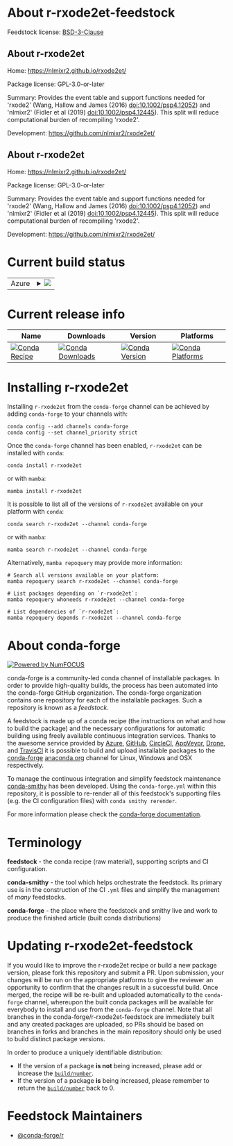 About r-rxode2et-feedstock
==========================

Feedstock license: [BSD-3-Clause](https://github.com/conda-forge/r-rxode2et-feedstock/blob/main/LICENSE.txt)


About r-rxode2et
----------------

Home: https://nlmixr2.github.io/rxode2et/

Package license: GPL-3.0-or-later

Summary: Provides the event table and support functions needed for 'rxode2' (Wang, Hallow and  James (2016) <doi:10.1002/psp4.12052>) and 'nlmixr2' (Fidler et al (2019) <doi:10.1002/psp4.12445>). This split will reduce computational burden of recompiling 'rxode2'.

Development: https://github.com/nlmixr2/rxode2et/

About r-rxode2et
----------------

Home: https://nlmixr2.github.io/rxode2et/

Package license: GPL-3.0-or-later

Summary: Provides the event table and support functions needed for 'rxode2' (Wang, Hallow and  James (2016) <doi:10.1002/psp4.12052>) and 'nlmixr2' (Fidler et al (2019) <doi:10.1002/psp4.12445>). This split will reduce computational burden of recompiling 'rxode2'.

Development: https://github.com/nlmixr2/rxode2et/

Current build status
====================


<table>
    
  <tr>
    <td>Azure</td>
    <td>
      <details>
        <summary>
          <a href="https://dev.azure.com/conda-forge/feedstock-builds/_build/latest?definitionId=20524&branchName=main">
            <img src="https://dev.azure.com/conda-forge/feedstock-builds/_apis/build/status/r-rxode2et-feedstock?branchName=main">
          </a>
        </summary>
        <table>
          <thead><tr><th>Variant</th><th>Status</th></tr></thead>
          <tbody><tr>
              <td>linux_64_r_base4.1</td>
              <td>
                <a href="https://dev.azure.com/conda-forge/feedstock-builds/_build/latest?definitionId=20524&branchName=main">
                  <img src="https://dev.azure.com/conda-forge/feedstock-builds/_apis/build/status/r-rxode2et-feedstock?branchName=main&jobName=linux&configuration=linux%20linux_64_r_base4.1" alt="variant">
                </a>
              </td>
            </tr><tr>
              <td>linux_64_r_base4.2</td>
              <td>
                <a href="https://dev.azure.com/conda-forge/feedstock-builds/_build/latest?definitionId=20524&branchName=main">
                  <img src="https://dev.azure.com/conda-forge/feedstock-builds/_apis/build/status/r-rxode2et-feedstock?branchName=main&jobName=linux&configuration=linux%20linux_64_r_base4.2" alt="variant">
                </a>
              </td>
            </tr><tr>
              <td>linux_64_r_base4.3</td>
              <td>
                <a href="https://dev.azure.com/conda-forge/feedstock-builds/_build/latest?definitionId=20524&branchName=main">
                  <img src="https://dev.azure.com/conda-forge/feedstock-builds/_apis/build/status/r-rxode2et-feedstock?branchName=main&jobName=linux&configuration=linux%20linux_64_r_base4.3" alt="variant">
                </a>
              </td>
            </tr><tr>
              <td>osx_64_r_base4.2</td>
              <td>
                <a href="https://dev.azure.com/conda-forge/feedstock-builds/_build/latest?definitionId=20524&branchName=main">
                  <img src="https://dev.azure.com/conda-forge/feedstock-builds/_apis/build/status/r-rxode2et-feedstock?branchName=main&jobName=osx&configuration=osx%20osx_64_r_base4.2" alt="variant">
                </a>
              </td>
            </tr><tr>
              <td>osx_64_r_base4.3</td>
              <td>
                <a href="https://dev.azure.com/conda-forge/feedstock-builds/_build/latest?definitionId=20524&branchName=main">
                  <img src="https://dev.azure.com/conda-forge/feedstock-builds/_apis/build/status/r-rxode2et-feedstock?branchName=main&jobName=osx&configuration=osx%20osx_64_r_base4.3" alt="variant">
                </a>
              </td>
            </tr>
          </tbody>
        </table>
      </details>
    </td>
  </tr>
</table>

Current release info
====================

| Name | Downloads | Version | Platforms |
| --- | --- | --- | --- |
| [![Conda Recipe](https://img.shields.io/badge/recipe-r--rxode2et-green.svg)](https://anaconda.org/conda-forge/r-rxode2et) | [![Conda Downloads](https://img.shields.io/conda/dn/conda-forge/r-rxode2et.svg)](https://anaconda.org/conda-forge/r-rxode2et) | [![Conda Version](https://img.shields.io/conda/vn/conda-forge/r-rxode2et.svg)](https://anaconda.org/conda-forge/r-rxode2et) | [![Conda Platforms](https://img.shields.io/conda/pn/conda-forge/r-rxode2et.svg)](https://anaconda.org/conda-forge/r-rxode2et) |

Installing r-rxode2et
=====================

Installing `r-rxode2et` from the `conda-forge` channel can be achieved by adding `conda-forge` to your channels with:

```
conda config --add channels conda-forge
conda config --set channel_priority strict
```

Once the `conda-forge` channel has been enabled, `r-rxode2et` can be installed with `conda`:

```
conda install r-rxode2et
```

or with `mamba`:

```
mamba install r-rxode2et
```

It is possible to list all of the versions of `r-rxode2et` available on your platform with `conda`:

```
conda search r-rxode2et --channel conda-forge
```

or with `mamba`:

```
mamba search r-rxode2et --channel conda-forge
```

Alternatively, `mamba repoquery` may provide more information:

```
# Search all versions available on your platform:
mamba repoquery search r-rxode2et --channel conda-forge

# List packages depending on `r-rxode2et`:
mamba repoquery whoneeds r-rxode2et --channel conda-forge

# List dependencies of `r-rxode2et`:
mamba repoquery depends r-rxode2et --channel conda-forge
```


About conda-forge
=================

[![Powered by
NumFOCUS](https://img.shields.io/badge/powered%20by-NumFOCUS-orange.svg?style=flat&colorA=E1523D&colorB=007D8A)](https://numfocus.org)

conda-forge is a community-led conda channel of installable packages.
In order to provide high-quality builds, the process has been automated into the
conda-forge GitHub organization. The conda-forge organization contains one repository
for each of the installable packages. Such a repository is known as a *feedstock*.

A feedstock is made up of a conda recipe (the instructions on what and how to build
the package) and the necessary configurations for automatic building using freely
available continuous integration services. Thanks to the awesome service provided by
[Azure](https://azure.microsoft.com/en-us/services/devops/), [GitHub](https://github.com/),
[CircleCI](https://circleci.com/), [AppVeyor](https://www.appveyor.com/),
[Drone](https://cloud.drone.io/welcome), and [TravisCI](https://travis-ci.com/)
it is possible to build and upload installable packages to the
[conda-forge](https://anaconda.org/conda-forge) [anaconda.org](https://anaconda.org/)
channel for Linux, Windows and OSX respectively.

To manage the continuous integration and simplify feedstock maintenance
[conda-smithy](https://github.com/conda-forge/conda-smithy) has been developed.
Using the ``conda-forge.yml`` within this repository, it is possible to re-render all of
this feedstock's supporting files (e.g. the CI configuration files) with ``conda smithy rerender``.

For more information please check the [conda-forge documentation](https://conda-forge.org/docs/).

Terminology
===========

**feedstock** - the conda recipe (raw material), supporting scripts and CI configuration.

**conda-smithy** - the tool which helps orchestrate the feedstock.
                   Its primary use is in the construction of the CI ``.yml`` files
                   and simplify the management of *many* feedstocks.

**conda-forge** - the place where the feedstock and smithy live and work to
                  produce the finished article (built conda distributions)


Updating r-rxode2et-feedstock
=============================

If you would like to improve the r-rxode2et recipe or build a new
package version, please fork this repository and submit a PR. Upon submission,
your changes will be run on the appropriate platforms to give the reviewer an
opportunity to confirm that the changes result in a successful build. Once
merged, the recipe will be re-built and uploaded automatically to the
`conda-forge` channel, whereupon the built conda packages will be available for
everybody to install and use from the `conda-forge` channel.
Note that all branches in the conda-forge/r-rxode2et-feedstock are
immediately built and any created packages are uploaded, so PRs should be based
on branches in forks and branches in the main repository should only be used to
build distinct package versions.

In order to produce a uniquely identifiable distribution:
 * If the version of a package **is not** being increased, please add or increase
   the [``build/number``](https://docs.conda.io/projects/conda-build/en/latest/resources/define-metadata.html#build-number-and-string).
 * If the version of a package **is** being increased, please remember to return
   the [``build/number``](https://docs.conda.io/projects/conda-build/en/latest/resources/define-metadata.html#build-number-and-string)
   back to 0.

Feedstock Maintainers
=====================

* [@conda-forge/r](https://github.com/conda-forge/r/)


